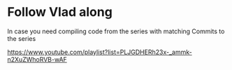 # Follow Vlad along

In case you need compiling code from the series with matching Commits to the series

https://www.youtube.com/playlist?list=PLJGDHERh23x-_ammk-n2XuZWhoRVB-wAF